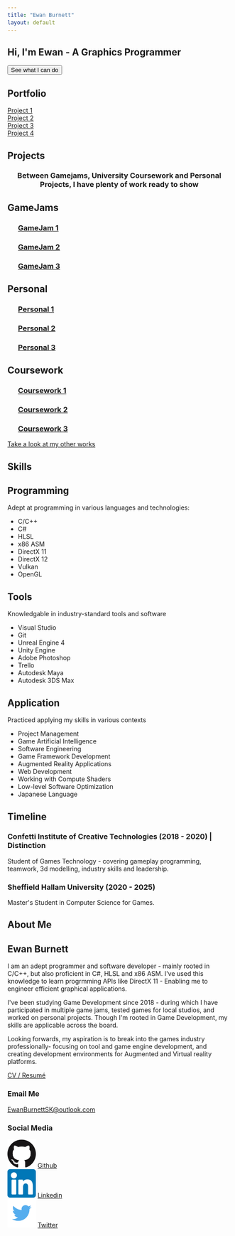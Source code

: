 ```yaml
---
title: "Ewan Burnett"
layout: default
---
```


<html>
    <head>
        <meta charset="UTF-8">
        <meta name = 'viewport' content = 'width = device-width, initial-scale = 1.0'>
        <title>Portfolio</title>
        <link rel = 'stylesheet' href = '/assets/css/stylesheet.css'>
        <link rel="stylesheet" href="/assets/css/flickity.css" media="screen">
        <link rel="stylesheet" href="/assets/css/fullscreen.css" media="screen">
    </head>
    <body>
        <section id = 'home'>
            <div class="pagewrapper">    <!--class = 'main'-->
                <div class = 'sitedemo'>
                    <!--Embed WebGl mini-project here-->
                    <canvas id = 'demoCanvas' width = '1280' height = '720'></canvas>
                    <script src="/assets/script/gl-matrix.js"></script>
                    <script src="/assets/script/sitedemo.js"></script>
                </div>
                <div class = 'tagline'>
                    <h1>Hi, I'm Ewan - A Graphics Programmer</h1>
                    <button class = 'demo' onclick = 'RunDemo()'>See what I can do</button>
                </div>
            </div>
        </section>
        <section id="portfolio">
            <div class = 'pagewrapper'> 
                <h1 class = 'title'>Portfolio</h1>
                <div class = 'reel'>
                    <div class="showreel js-flickity" data-flickity='{ "wrapAround": true, "autoPlay":true, "fullscreen":true, "cellselector":".slide" }'>
                        <div class="slide" id = 'project1'><a href = '#'>Project 1</a></div>
                        <div class="slide" id = 'project2'><a href = '#'>Project 2</a></div>
                        <div class="slide" id = 'project3'><a href = '#'>Project 3</a></div>
                        <div class="slide" id = 'project4'><a href = '#'>Project 4</a></div>
                    </div>
                </div>    
                <div class = 'project'>
                    <h2>Projects</h2>
                    <h3 style = 'text-align: center;'>Between Gamejams, University Coursework and Personal Projects, I have plenty of work ready to show </h3>
                    <div class = 'works'>
                    <h2>GameJams</h2>
                        <div>
                            <ul><a href = '#'><h3>GameJam 1</h3></a></ul>
                            <ul><a href = '#'><h3>GameJam 2</h3></a></ul>
                            <ul><a href = '#'><h3>GameJam 3</h3></a></ul>
                        </div>
                        <h2>Personal</h2>
                        <div>
                            <ul><a href = '#'><h3>Personal 1</h3></a></ul>
                            <ul><a href = '#'><h3>Personal 2</h3></a></ul>
                            <ul><a href = '#'><h3>Personal 3</h3></a></ul>
                        </div>
                        <h2>Coursework</h2>
                        <div>
                            <ul><a href = '#'><h3>Coursework 1</h3></a></ul>
                            <ul><a href = '#'><h3>Coursework 2</h3></a></ul>
                            <ul><a href = '#'><h3>Coursework 3</h3></a></ul>
                        </div>
                    </div>
                    <a href = '/projects/'>Take a look at my other works</a>
                </div>            
            </div>
        </section>
        <section id="skills">
       <div class = 'pagewrapper'>
            <h1 class = 'title'>Skills</h1>
            <div class = 'tech'>
                <div class = 'skill'>
                    <h2>Programming</h2>
                    <p>Adept at programming in various languages and technologies:</p>
                    <ul>
                        <li>C/C++</li>
                        <li>C#</li>
                        <li>HLSL</li>
                        <li>x86 ASM</li>
                        <li>DirectX 11</li>
                        <li>DirectX 12</li>
                        <li>Vulkan</li>
                        <li>OpenGL</li>
                    </ul>
                </div>
                <div class = 'skill'>
                    <h2>Tools</h2>
                    <p>Knowledgable in industry-standard tools and software</p>
                    <ul>
                        <li>Visual Studio</li>
                        <li>Git</li>
                        <li>Unreal Engine 4</li>
                        <li>Unity Engine</li>
                        <li>Adobe Photoshop</li>
                        <li>Trello</li>
                        <li>Autodesk Maya</li>
                        <li>Autodesk 3DS Max</li>
                    </ul>
                </div>
                <div class = 'skill'>
                    <h2>Application</h2>
                    <p>Practiced applying my skills in various contexts</p>
                    <ul>
                        <li>Project Management</li>
                        <li>Game Artificial Intelligence</li>
                        <li>Software Engineering</li>
                        <li>Game Framework Development</li>
                        <li>Augmented Reality Applications</li>
                        <li>Web Development</li>
                        <li>Working with Compute Shaders</li>
                        <li>Low-level Software Optimization</li>
                        <li>Japanese Language</li>
                    </ul>
                </div>
            </div>
            <div class = 'timeline'>
            <h2>Timeline</h2>
                    <div>
                        <h3>Confetti Institute of Creative Technologies (2018 - 2020) | Distinction</h3>
                        <p>Student of Games Technology - covering gameplay programming, teamwork, 3d modelling, industry skills and leadership.</p>
                    </div>
                    <div>
                        <h3>Sheffield Hallam University (2020 - 2025)</h3>
                        <p>Master's Student in Computer Science for Games.</p>
                    </div>
            </div>
        </div>
       </section>
       <section id = "details">
       <div class = 'pagewrapper'>
            <h1 class = 'title'>About Me</h1>
            <div class = 'about'>
                    <div class = 'promoimage'></div>
                    <div id = 'intro'>
                        <div id = 'summary'>
                            <h2>Ewan Burnett</h2>
                            <p>
                            I am an adept programmer and software developer - mainly rooted in C/C++, but also proficient in C#, HLSL and x86 ASM. I've used this knowledge to learn progrmming APIs like DirectX 11 - Enabling me to engineer efficient graphical applications. 
                            </p>
                            <p>I've been studying Game Development since 2018 - during which I have participated in multiple game jams, tested games for local studios, and worked on personal projects. Though I'm rooted in Game Development, my skills are applicable across the board.</p>
                            <p>
                            Looking forwards, my aspiration is to break into the games industry professionally- focusing on tool and game engine development, and creating development environments for Augmented and Virtual reality platforms. 
                            </p>
                            <a class = 'resumebutton' href = '/Resources/Ewan Burnett CV 2021-2022.pdf'>CV / Resumé</a>
                        </div>
                        <div class="contact">
                            <div id = 'email'>
                                <h3>Email Me</h3>
                                <a href = 'mailto:ewanburnettsk@outlook.com'>EwanBurnettSK@outlook.com</a>
                            </div>
                            <div id = 'social'>
                                <h3>Social Media</h3>
                                <div>
                                    <img src = "Resources/Icons/Github.png" style = "width: 64px; height: 64px;">              
                                    <a href = 'https://github.com/ewanburnett' target="_blank">Github</a>
                                </div>
                                <div>
                                    <img src = "Resources/Icons/Linkedin.png" style = "width: 64px; height: 64px;">
                                    <a href = 'https://www.linkedin.com/in/ewanburnettsk' target="_blank">Linkedin</a>
                                </div>
                                <div>
                                    <img src = "Resources/Icons/Twitter.png" style = "width: 64px; height: 64px;">
                                    <a href = 'https://twitter.com/strikerdev_' target="_blank">Twitter</a>
                                </div>               
                            </div>
                        </div>
                    </div>
            </div>
           </div>
       </section>
       <script src="/assets/script/flickity.pkgd.min.js"></script>
       <script src="/assets/script/fullscreen.js"></script>
    </body>
</html>

